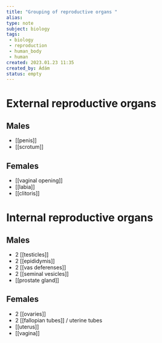 ```yaml
---
title: "Grouping of reproductive organs "
alias: 
type: note
subject: biology
tags:
 - biology
 - reproduction
 - human_body
 - human
created: 2023.01.23 11:35
created_by: Ádám
status: empty
---
```

# External reproductive organs 
## Males
- [[penis]]
- [[scrotum]]
## Females
- [[vaginal opening]]
- [[labia]]
- [[clitoris]]
# Internal reproductive organs 
## Males 
- 2 [[testicles]]
- 2 [[epididymis]]
- 2 [[vas deferenses]]
- 2 [[seminal vesicles]]
- [[prostate gland]]
## Females 
- 2 [[ovaries]]  
- 2 [[fallopian tubes]] / uterine tubes 
- [[uterus]] 
- [[vagina]]